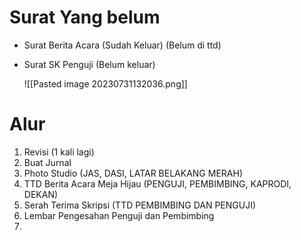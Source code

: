 # Surat Yang belum
- Surat Berita Acara (Sudah Keluar) (Belum di ttd)
- Surat SK Penguji (Belum keluar)

  ![[Pasted image 20230731132036.png]]

# Alur
1. Revisi (1 kali lagi)
2. Buat Jurnal
3. Photo Studio (JAS, DASI, LATAR BELAKANG MERAH)
4. TTD Berita Acara Meja Hijau (PENGUJI, PEMBIMBING, KAPRODI, DEKAN)
5. Serah Terima Skripsi (TTD PEMBIMBING DAN PENGUJI)
6. Lembar Pengesahan Penguji dan Pembimbing
7. 